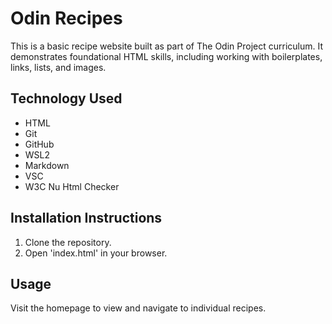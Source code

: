 # Odin Recipes

This is a basic recipe website built as part of The Odin Project curriculum.
It demonstrates foundational HTML skills, including working with boilerplates, links, lists, and images. 

## Technology Used

- HTML
- Git
- GitHub
- WSL2 
- Markdown
- VSC 
- W3C Nu Html Checker

## Installation Instructions
<!-- Update these instructions later to reflect the final version that won't need a repo clone. Delete this comment then, too. -->
1. Clone the repository.
2. Open 'index.html' in your browser.

## Usage

Visit the homepage to view and navigate to individual recipes. 